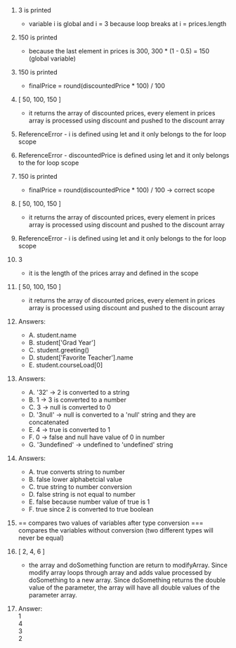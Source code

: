 1. 3 is printed
   - variable i is global and i = 3 because loop breaks at i = prices.length
2. 150 is printed
   - because the last element in prices is 300, 300 * (1 - 0.5) = 150 (global variable)
3. 150 is printed
   - finalPrice = round(discountedPrice * 100) / 100
4. [ 50, 100, 150 ]
   - it returns the array of discounted prices, every element in prices array is processed using discount and pushed to the discount array
5. ReferenceError - i is defined using let and it only belongs to the for loop scope
6. ReferenceError - discountedPrice is defined using let and it only belongs to the for loop scope
7. 150 is printed
   - finalPrice = round(discountedPrice * 100) / 100 -> correct scope
8. [ 50, 100, 150 ]
   - it returns the array of discounted prices, every element in prices array is processed using discount and pushed to the discount array
9. ReferenceError - i is defined using let and it only belongs to the for loop scope
10. 3
    - it is the length of the prices array and defined in the scope

11. [ 50, 100, 150 ]
    - it returns the array of discounted prices, every element in prices array is processed using discount and pushed to the discount array
  
12. Answers:
    - A. student.name
    - B. student['Grad Year']
    - C. student.greeting()
    - D. student['Favorite Teacher'].name
    - E. student.courseLoad\[0]

13. Answers:
    - A. '32' -> 2 is converted to a string
    - B. 1 -> 3 is converted to a number
    - C. 3 -> null is converted to 0
    - D. '3null' -> null is converted to a 'null' string and they are concatenated
    - E. 4 -> true is converted to 1
    - F. 0 -> false and null have value of 0 in number
    - G. '3undefined' -> undefined to 'undefined' string

14. Answers:
    - A. true converts string to number
    - B. false lower alphabetcial value
    - C. true string to number conversion
    - D. false string is not equal to number
    - E. false because number value of true is 1
    - F. true since 2 is converted to true boolean

15. == compares two values of variables after type conversion
    === compares the variables without conversion (two different types will never be equal)

17. [ 2, 4, 6 ]
    - the array and doSomething function are return to modifyArray. Since modify array loops through array and adds value processed by doSomething to a new array. Since doSomething returns the double value of the parameter, the array will have all double values of the parameter array.

19. Answer:\
1\
4\
3\
2  